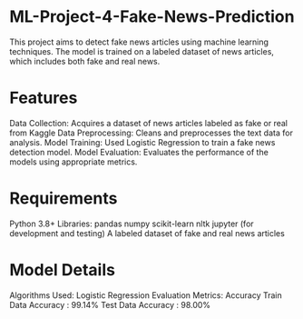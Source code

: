 # ML-Project-4-Fake-News-Prediction
This project aims to detect fake news articles using machine learning techniques. The model is trained on a labeled dataset of news articles, which includes both fake and real news.

# Features
Data Collection: Acquires a dataset of news articles labeled as fake or real from Kaggle
Data Preprocessing: Cleans and preprocesses the text data for analysis.
Model Training: Used Logistic Regression to train a fake news detection model.
Model Evaluation: Evaluates the performance of the models using appropriate metrics.

# Requirements
Python 3.8+
Libraries:
pandas
numpy
scikit-learn
nltk
jupyter (for development and testing)
A labeled dataset of fake and real news articles

# Model Details
Algorithms Used: Logistic Regression
Evaluation Metrics: Accuracy
Train Data Accuracy : 99.14%
Test Data Accuracy : 98.00%



